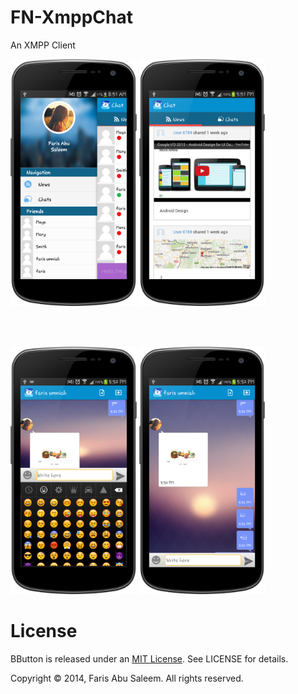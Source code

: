 FN-XmppChat
===========

An XMPP Client

<div align="left">
     <img width="40%"  src="snapshots/device-2014-12-16-085212.png" alt="About screen" title="About screen"</img>
     <img width="40%"  src="snapshots/device-2014-12-15-1751371.png" alt="About screen" title="About screen"</img>

</div>

<br/><br/>

<div align="left">
    <img width="40%" src="snapshots/device-2014-12-15-175223.png" alt="About screen" title="About screen"</img>
     <img width="40%" src="snapshots/device-2014-12-15-175253.png" alt="About screen" title="About screen"</img>
</div>


<h1>License</h1>

BButton is released under an <a href="http://opensource.org/licenses/MIT">MIT License</a>. See LICENSE for details.

Copyright © 2014, Faris Abu Saleem. All rights reserved.

